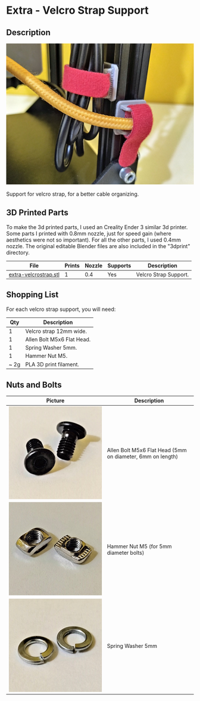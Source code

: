# Extra - Velcro Strap Support

## Description

![Velcro Strap Support](images/pictures/extra-velcrostrap-001.jpg)

Support for velcro strap, for a better cable organizing.

## 3D Printed Parts

To make the 3d printed parts, I used an Creality Ender 3 similar 3d printer. Some parts I printed with 0.8mm nozzle, just for speed gain (where aesthetics were not so important). For all the other parts, I used 0.4mm nozzle. The original editable Blender files are also included in the "3dprint" directory.

File|Prints|Nozzle|Supports|Description|
|---|---|---|---|---|
|[extra-velcrostrap.stl](./3dprint/extra-velcrostrap/extra-velcrostrap.stl)|1|0.4|Yes|Velcro Strap Support.|

## Shopping List

For each velcro strap support, you will need:

Qty|Description|
|---|---|
| 1|Velcro strap 12mm wide.|
| 1|Allen Bolt M5x6 Flat Head.|
| 1|Spring Washer 5mm.|
| 1|Hammer Nut M5.|
| ~ 2g | PLA 3D print filament. |

## Nuts and Bolts

Picture|Description|
|---|---|
|![PSU Module](images/nutsandbolts/nutsandbolts-02.jpg)|Allen Bolt M5x6 Flat Head (5mm on diameter, 6mm on length)|
|![PSU Module](images/nutsandbolts/nutsandbolts-03.jpg)|Hammer Nut M5 (for 5mm diameter bolts)|
|![PSU Module](images/nutsandbolts/nutsandbolts-04.jpg)|Spring Washer 5mm|
